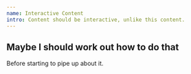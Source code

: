 ```yaml
---
name: Interactive Content
intro: Content should be interactive, unlike this content.
---
```

## Maybe I should work out how to do that
Before starting to pipe up about it.